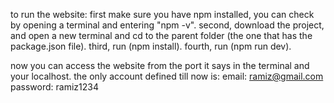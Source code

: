 to run the website:
first make sure you have npm installed, you can check by opening a terminal and entering "npm -v".
second, download the project, and open a new terminal and cd to the parent folder (the one that has the package.json file).
third, run (npm install).
fourth, run (npm run dev).

now you can access the website from the port it says in the terminal and your localhost.
the only account defined till now is:
email: ramiz@gmail.com
password: ramiz1234
